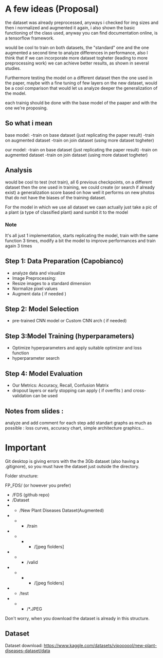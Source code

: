 # A few ideas (Proposal)

the dataset was already preprocessed, anyways i checked for img sizes and then i normalized and augmented it again, i also shown the basic functioning of the class used, anyway you can find documentation online, is a tensorflow framework.

would be cool to train on both datasets, the "standard" one and the one augmented a second time to analyze differences in performance,
also I think that if we can incorporate more dataset togheter (leading to more preprocessing work) we can achieve better results, as shown in several studies.

Furthermore testing the model on a different dataset then the one used in the paper, maybe with a fine tuning of few layers on the new dataset, would be a cool comparison that would let us analyze deeper the generalization of the model.

each trainig should be done with the base model of the paaper and with the one we're proposing.

## So what i mean

base model:
    -train on base dataset (just replicating the paper result)
    -train on augmented dataset
    -train on join dataset (using more dataset togheter)

our model:
    -train on base dataset (just replicating the paper result)
    -train on augmented dataset
    -train on join dataset (using more dataset togheter)

## Analysis

would be cool to test (not train), all 6 previous checkpoints, on a different dataset then the one used in training, we could create (or search if already exist) a generalization score based on how well it performs on new photos that do not have the biases of the training dataset.

For the model in which we use all dataset we caan actually just take a pic of a plant (a type of classified plant) aand sumbit it to the model


### Note
It's all just 1 implementation, starts replicating the model, train with the same function 3 times, modify a bit the model to improve performances and train again 3 times



## Step 1: Data Preparation (Capobianco)
- analyze data and visualize 
- Image Preprocessing:
- Resize images to a standard dimension 
- Normalize pixel values 
- Augment data ( if needed )
## Step 2: Model Selection
- pre-trained CNN model or Custom CNN arch ( if needed) 
## Step 3:Model Training (hyperparameters)
- Optimize hyperparameters and apply suitable optimizer and loss function
- hyperparameter search 
## Step 4:  Model Evaluation
- Our Metrics: Accuracy, Recall, Confusion Matrix 
- dropout layers or early stopping  can apply ( if  overfits ) and cross-validation can be used 

## Notes from slides : 
analyze and add comment for each step 
add standart graphs as much as possible :  loss curves, accuracy chart, simple architecture graphics...


# Important

Git desktop is giving errors with the the 3Gb dataset (also having a .gitignore), so you must have the dataset just outside the directory.

Folder structure:

FP_FDS/ (or however you prefer)
- /FDS (github repo)
- /Dataset
- - /New Plant Diseases Dataset(Augmented)
- - - /train
- - - - /[jpeg fiolders]
- - - /valid
- - - - /[jpeg fiolders]
- - /test
- - - /*.JPEG
	

Don't worry, when you download the dataset is already in this structure.

## Dataset

Dataset download: https://www.kaggle.com/datasets/vipoooool/new-plant-diseases-dataset/data